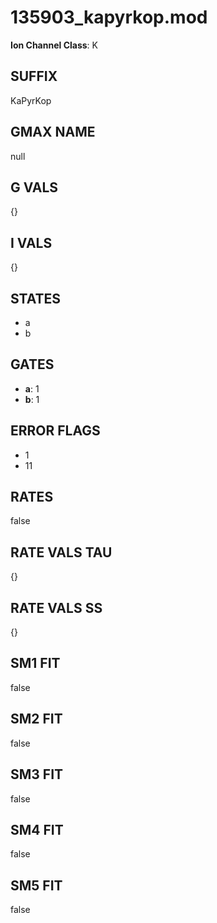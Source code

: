 # 135903_kapyrkop.mod

**Ion Channel Class**: K

## SUFFIX

KaPyrKop

## GMAX NAME

null

## G VALS

{}

## I VALS

{}

## STATES

- a
- b

## GATES

- **a**: 1
- **b**: 1

## ERROR FLAGS

- 1
- 11

## RATES

false

## RATE VALS TAU

{}

## RATE VALS SS

{}

## SM1 FIT

false

## SM2 FIT

false

## SM3 FIT

false

## SM4 FIT

false

## SM5 FIT

false
